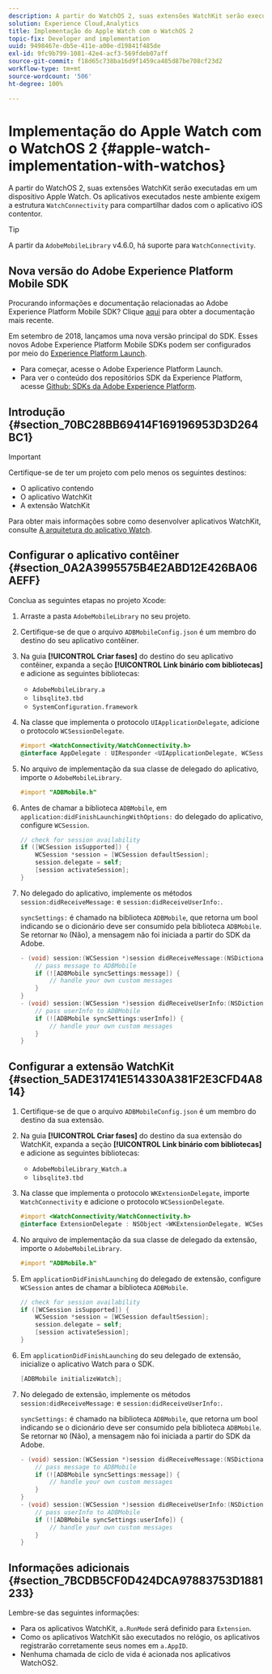 ```yaml
---
description: A partir do WatchOS 2, suas extensões WatchKit serão executadas em um dispositivo Apple Watch dispositivo. Os aplicativos executados neste ambiente exigem a estrutura WatchConnectivity para compartilhar dados com o aplicativo iOS.
solution: Experience Cloud,Analytics
title: Implementação do Apple Watch com o WatchOS 2
topic-fix: Developer and implementation
uuid: 9498467e-db5e-411e-a00e-d19841f485de
exl-id: 9fc9b799-1081-42e4-acf3-569fdeb07aff
source-git-commit: f18d65c738ba16d9f1459ca485d87be708cf23d2
workflow-type: tm+mt
source-wordcount: '506'
ht-degree: 100%

---
```


# Implementação do Apple Watch com o WatchOS 2 {#apple-watch-implementation-with-watchos}

A partir do WatchOS 2, suas extensões WatchKit serão executadas em um dispositivo Apple Watch. Os aplicativos executados neste ambiente exigem a estrutura `WatchConnectivity` para compartilhar dados com o aplicativo iOS contentor.

>[!TIP]
>
>A partir da `AdobeMobileLibrary` v4.6.0, há suporte para `WatchConnectivity`.

## Nova versão do Adobe Experience Platform Mobile SDK

Procurando informações e documentação relacionadas ao Adobe Experience Platform Mobile SDK? Clique [aqui](https://aep-sdks.gitbook.io/docs/) para obter a documentação mais recente.

Em setembro de 2018, lançamos uma nova versão principal do SDK. Esses novos Adobe Experience Platform Mobile SDKs podem ser configurados por meio do [Experience Platform Launch](https://www.adobe.com/br/experience-platform/launch.html).

* Para começar, acesse o Adobe Experience Platform Launch.
* Para ver o conteúdo dos repositórios SDK da Experience Platform, acesse [Github: SDKs da Adobe Experience Platform](https://github.com/Adobe-Marketing-Cloud/acp-sdks).

## Introdução {#section_70BC28BB69414F169196953D3D264BC1}

>[!IMPORTANT]
>
>Certifique-se de ter um projeto com pelo menos os seguintes destinos:
>
>* O aplicativo contendo
>* O aplicativo WatchKit
>* A extensão WatchKit
>


Para obter mais informações sobre como desenvolver aplicativos WatchKit, consulte [A arquitetura do aplicativo Watch](https://developer.apple.com/library/ios/documentation/General/Conceptual/WatchKitProgrammingGuide/DesigningaWatchKitApp.html#//apple_ref/doc/uid/TP40014969-CH3-SW1).

## Configurar o aplicativo contêiner {#section_0A2A3995575B4E2ABD12E426BA06AEFF}

Conclua as seguintes etapas no projeto Xcode:

1. Arraste a pasta `AdobeMobileLibrary` no seu projeto.
1. Certifique-se de que o arquivo `ADBMobileConfig.json` é um membro do destino do seu aplicativo contêiner.
1. Na guia **[!UICONTROL Criar fases]** do destino do seu aplicativo contêiner, expanda a seção **[!UICONTROL Link binário com bibliotecas]** e adicione as seguintes bibliotecas:

   * `AdobeMobileLibrary.a`
   * `libsqlite3.tbd`
   * `SystemConfiguration.framework`

1. Na classe que implementa o protocolo `UIApplicationDelegate`, adicione o protocolo `WCSessionDelegate`.

   ```objective-c
   #import <WatchConnectivity/WatchConnectivity.h> 
   @interface AppDelegate : UIResponder <UIApplicationDelegate, WCSessionDelegate>
   ```

1. No arquivo de implementação da sua classe de delegado do aplicativo, importe o `AdobeMobileLibrary`.

   ```objective-c
   #import "ADBMobile.h"
   ```

1. Antes de chamar a biblioteca `ADBMobile`, em `application:didFinishLaunchingWithOptions:` do delegado do aplicativo, configure `WCSession`.

   ```objective-c
   // check for session availability 
   if ([WCSession isSupported]) { 
       WCSession *session = [WCSession defaultSession]; 
       session.delegate = self; 
       [session activateSession]; 
   }
   ```

1. No delegado do aplicativo, implemente os métodos `session:didReceiveMessage:` e `session:didReceiveUserInfo:`.

   `syncSettings:` é chamado na biblioteca `ADBMobile`, que retorna um bool indicando se o dicionário deve ser consumido pela biblioteca `ADBMobile`. Se retornar `No` (Não), a mensagem não foi iniciada a partir do SDK da Adobe.

   ```objective-c
   - (void) session:(WCSession *)session didReceiveMessage:(NSDictionary<NSString *,id> *)message { 
       // pass message to ADBMobile 
       if (![ADBMobile syncSettings:message]) { 
           // handle your own custom messages 
       } 
   } 
   - (void) session:(WCSession *)session didReceiveUserInfo:(NSDictionary<NSString *,id> *)userInfo { 
       // pass userInfo to ADBMobile 
       if (![ADBMobile syncSettings:userInfo]) { 
           // handle your own custom messages 
       } 
   } 
   ```

## Configurar a extensão WatchKit {#section_5ADE31741E514330A381F2E3CFD4A814}

1. Certifique-se de que o arquivo `ADBMobileConfig.json` é um membro do destino da sua extensão.
1. Na guia **[!UICONTROL Criar fases]** do destino da sua extensão do WatchKit, expanda a seção **[!UICONTROL Link binário com bibliotecas]** e adicione as seguintes bibliotecas:

   * `AdobeMobileLibrary_Watch.a`
   * `libsqlite3.tbd`

1. Na classe que implementa o protocolo `WKExtensionDelegate`, importe `WatchConnectivity` e adicione o protocolo `WCSessionDelegate`.

   ```objective-c
   #import <WatchConnectivity/WatchConnectivity.h> 
   @interface ExtensionDelegate : NSObject <WKExtensionDelegate, WCSessionDelegate>
   ```

1. No arquivo de implementação da sua classe de delegado da extensão, importe o `AdobeMobileLibrary`.

   ```objective-c
   #import "ADBMobile.h"
   ```

1. Em `applicationDidFinishLaunching` do delegado de extensão, configure `WCSession` antes de chamar a biblioteca `ADBMobile`.

   ```objective-c
   // check for session availability 
   if ([WCSession isSupported]) { 
       WCSession *session = [WCSession defaultSession]; 
       session.delegate = self; 
       [session activateSession]; 
   }
   ```

1. Em `applicationDidFinishLaunching` do seu delegado de extensão, inicialize o aplicativo Watch para o SDK.

   ```objective-c
   [ADBMobile initializeWatch];
   ```

1. No delegado de extensão, implemente os métodos `session:didReceiveMessage:` e `session:didReceiveUserInfo:`.

   `syncSettings:` é chamado na biblioteca `ADBMobile`, que retorna um bool indicando se o dicionário deve ser consumido pela biblioteca `ADBMobile`. Se retornar `NO` (Não), a mensagem não foi iniciada a partir do SDK da Adobe.

   ```objective-c
   - (void) session:(WCSession *)session didReceiveMessage:(NSDictionary<NSString *,id> *)message { 
       // pass message to ADBMobile 
       if (![ADBMobile syncSettings:message]) { 
           // handle your own custom messages 
       } 
   } 
   - (void) session:(WCSession *)session didReceiveUserInfo:(NSDictionary<NSString *,id> *)userInfo { 
       // pass userInfo to ADBMobile 
       if (![ADBMobile syncSettings:userInfo]) { 
           // handle your own custom messages 
       } 
   } 
   ```

## Informações adicionais  {#section_7BCDB5CF0D424DCA97883753D1881233}

Lembre-se das seguintes informações:

* Para os aplicativos WatchKit, `a.RunMode` será definido para `Extension`.
* Como os aplicativos WatchKit são executados no relógio, os aplicativos registrarão corretamente seus nomes em `a.AppID`.
* Nenhuma chamada de ciclo de vida é acionada nos aplicativos WatchOS2.
